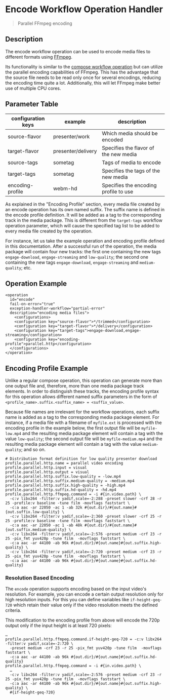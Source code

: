 Encode Workflow Operation Handler
=================================

> Parallel FFmpeg encoding

Description
-----------

The encode workflow operation can be used to encode media files to different formats using [FFmpeg](https://ffmpeg.org).

Its functionality is similar to the [compose workflow operation](compose-woh.md) but can utilize the parallel encoding
capabilities of FFmpeg. This has the advantage that the source file needs to be read only once for several encodings,
reducing the encoding time quite a lot. Additionally, this will let FFmpeg make better use of multiple CPU cores.


## Parameter Table

|configuration keys|example           |description                           |
|------------------|------------------|--------------------------------------|
|source-flavor     |presenter/work    |Which media should be encoded         |
|target-flavor     |presenter/delivery|Specifies the flavor of the new media |
|source-tags       |sometag           |Tags of media to encode               |
|target-tags       |sometag           |Specifies the tags of the new media   |
|encoding-profile  |webm-hd           |Specifies the encoding profile to use |

As explained in the "Encoding Profile" section, every media file created by an encode operation has its own named
suffix. The suffix name is defined in the encode profile definition. It will be added as a tag to the corresponding
track in the media package. This is different from the `target-tags` workflow operation parameter, which will cause the
specified tag list to be added to every media file created by the operation.

For instance, let us take the example operation and encoding profile defined in this documentation. After a successful
run of the operation, the media package will contain four new tracks: the first one containing the new tags
`engage-download`, `engage-streaming` and `low-quality`; the second one containing the new tags `engage-download`,
`engage-streaming` and `medium-quality`; etc.

Operation Example
-----------------

    <operation
      id="encode"
      fail-on-error="true"
      exception-handler-workflow="partial-error"
      description="encoding media files">
        <configurations>
        <configuration key="source-flavor">*/trimmed</configuration>
        <configuration key="target-flavor">*/delivery</configuration>
        <configuration key="target-tags">engage-download,engage-streaming</configuration>
        <configuration key="encoding-profile">parallel.http</configuration>
      </configurations>
    </operation>


Encoding Profile Example
------------------------

Unlike a regular compose operation, this operation can generate more than one output file and, therefore, more than one
media package track elements. In order to distinguish these tracks, the encoding profile syntax for this operation
allows different named suffix parameters in the form of `<profile_name>.suffix.<suffix_name> = <suffix_value>`.

Because file names are irrelevant for the workflow operations, each suffix name is added as a tag to the corresponding
media package element. For instance, if a media file with a filename of `myfile.ext` is processed with the encoding
profile in the example below, the first output file will be `myfile-low.mp4` and the resulting media package element
will contain a tag with the value `low-quality`; the second output file will be `myfile-medium.mp4` and the resulting
media package element will contain a tag with the value `medium-quality`; and so on.

```properties
# Distribution format definition for low quality presenter download
profile.parallel.http.name = parallel video encoding
profile.parallel.http.input = visual
profile.parallel.http.output = visual
profile.parallel.http.suffix.low-quality = -low.mp4
profile.parallel.http.suffix.medium-quality = -medium.mp4
profile.parallel.http.suffix.high-quality = -high.mp4
profile.parallel.http.suffix.hd-quality = -hd.mp4
profile.parallel.http.ffmpeg.command = -i #{in.video.path} \
  -c:v libx264 -filter:v yadif,scale=-2:288 -preset slower -crf 28 -r 25 -profile:v baseline -tune film -movflags faststart \
  -c:a aac -ar 22050 -ac 1 -ab 32k #{out.dir}/#{out.name}#{out.suffix.low-quality} \
  -c:v libx264 -filter:v yadif,scale=-2:360 -preset slower -crf 25 -r 25 -profile:v baseline -tune film -movflags faststart \
  -c:a aac -ar 22050 -ac 1 -ab 48k #{out.dir}/#{out.name}#{out.suffix.medium-quality} \
  -c:v libx264 -filter:v yadif,scale=-2:576 -preset medium -crf 23 -r 25 -pix_fmt yuv420p -tune film  -movflags faststart \
  -c:a aac -ar 44100 -ab 96k #{out.dir}/#{out.name}#{out.suffix.high-quality} \
  -c:v libx264 -filter:v yadif,scale=-2:720 -preset medium -crf 23 -r 25 -pix_fmt yuv420p -tune film  -movflags faststart \
  -c:a aac -ar 44100 -ab 96k #{out.dir}/#{out.name}#{out.suffix.hd-quality}
```

### Resolution Based Encoding

The `encode` operation supports encoding based on the input video's resolution. For example, you can encode a certain
output resolution only for high resolution inputs. For this you can define variables like `if-height-geq-720` which
retain their value only if the video resolution meets the defined criteria.

This modification to the encoding profile from above will encode the 720p output only if the input height is at least
720 pixels:

```properties
…
profile.parallel.http.ffmpeg.command.if-height-geq-720 = -c:v libx264 -filter:v yadif,scale=-2:720 \
  -preset medium -crf 23 -r 25 -pix_fmt yuv420p -tune film  -movflags faststart \
  -c:a aac -ar 44100 -ab 96k #{out.dir}/#{out.name}#{out.suffix.hd-quality}
profile.parallel.http.ffmpeg.command = -i #{in.video.path} \
  …
  -c:v libx264 -filter:v yadif,scale=-2:576 -preset medium -crf 23 -r 25 -pix_fmt yuv420p -tune film  -movflags faststart \
  -c:a aac -ar 44100 -ab 96k #{out.dir}/#{out.name}#{out.suffix.high-quality} \
  #{if-height-geq-720}
```
